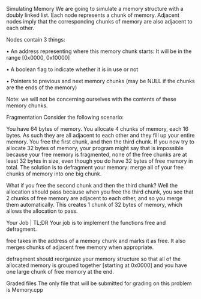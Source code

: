Simulating Memory
We are going to simulate a memory structure with a doubly linked list. Each node represents a chunk of memory. Adjacent nodes imply that the corresponding chunks of memory are also adjacent to each other.

Nodes contain 3 things:

• An address representing where this memory chunk starts: It will be in the range [0x0000, 0x10000]

• A boolean flag to indicate whether it is in use or not

• Pointers to previous and next memory chunks (may be NULL if the chunks are the ends of the memory)

Note: we will not be concerning ourselves with the contents of these memory chunks.

Fragmentation
Consider the following scenario:

You have 64 bytes of memory. You allocate 4 chunks of memory, each 16 bytes. As such they are all adjacent to each other and they fill up your entire memory. You free the first chunk, and then the third chunk. If you now try to allocate 32 bytes of memory, your program might say that is impossible because your free memory is fragmented, none of the free chunks are at least 32 bytes in size, even though you do have 32 bytes of free memory in total. The solution is to defragment your memory: merge all of your free chunks of memory into one big chunk.

What if you free the second chunk and then the third chunk? Well the allocation should pass because when you free the third chunk, you see that 2 chunks of free memory are adjacent to each other, and so you merge them automatically. This creates 1 chunk of 32 bytes of memory, which allows the allocation to pass.

Your Job | TL;DR
Your job is to implement the functions free and defragment.

free takes in the address of a memory chunk and marks it as free. It also merges chunks of adjacent free memory when appropriate.

defragment should reorganize your memory structure so that all of the allocated memory is grouped together [starting at 0x0000] and you have one large chunk of free memory at the end.

Graded files
The only file that will be submitted for grading on this problem is Memory.cpp
